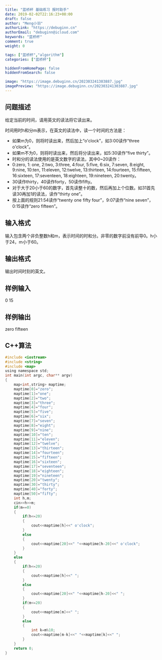 ```yaml
---
title: "蓝桥杯 基础练习 报时助手"
date: 2019-02-02T22:16:23+08:00
draft: false
author: "Meng小羽"
authorLink: "https://debuginn.cn"
authorEmail: "debuginn@icloud.com"
keywords: "蓝桥杯"
comment: true
weight: 0

tags: ["蓝桥杯","algorithm"]
categories: ["蓝桥杯"]

hiddenFromHomePage: false
hiddenFromSearch: false

image: "https://image.debuginn.cn/202303241303887.jpg"
imagePreview: "https://image.debuginn.cn/202303241303887.jpg"
---
```


## 问题描述

给定当前的时间，请用英文的读法将它读出来。

时间用时h和分m表示，在英文的读法中，读一个时间的方法是：

- 如果m为0，则将时读出来，然后加上“o'clock”，如3:00读作“three o'clock”。 
- 如果m不为0，则将时读出来，然后将分读出来，如5:30读作“five thirty”。 
- 时和分的读法使用的是英文数字的读法，其中0~20读作： 
- 0:zero, 1: one, 2:two, 3:three, 4:four, 5:five, 6:six, 7:seven, 8:eight, 9:nine, 10:ten, 11:eleven, 12:twelve, 13:thirteen, 14:fourteen, 15:fifteen, 16:sixteen, 17:seventeen, 18:eighteen, 19:nineteen, 20:twenty。 
- 30读作thirty，40读作forty，50读作fifty。 
- 对于大于20小于60的数字，首先读整十的数，然后再加上个位数。如31首先读30再加1的读法，读作“thirty one”。 
- 按上面的规则21:54读作“twenty one fifty four”，9:07读作“nine seven”，0:15读作“zero fifteen”。

## 输入格式

输入包含两个非负整数h和m，表示时间的时和分。非零的数字前没有前导0。h小于24，m小于60。

## 输出格式

输出时间时刻的英文。

## 样例输入

0 15

## 样例输出

zero fifteen

## C++算法

```c
#include <iostream>
#include <string>
#include <map>
using namespace std;
int main(int argc, char** argv)
{
	map<int,string> maptime;
	maptime[0]="zero";
	maptime[1]="one";
	maptime[2]="two";
	maptime[3]="three";
	maptime[4]="four";
	maptime[5]="five";
	maptime[6]="six";
	maptime[7]="seven";
	maptime[8]="eight";
	maptime[9]="nine";
	maptime[10]="ten";
	maptime[11]="eleven";
	maptime[12]="twelve";
	maptime[13]="thirteen";
	maptime[14]="fourteen";
	maptime[15]="fifteen";
	maptime[16]="sixteen";
	maptime[17]="seventeen";
	maptime[18]="eighteen";
	maptime[19]="nineteen";
	maptime[20]="twenty";
	maptime[30]="thirty";
	maptime[40]="forty";
	maptime[50]="fifty";
	int h,m;
	cin>>h>>m;
	if(m==0)
	{
		if(h<=20)
		{
			cout<<maptime[h]<<" o'clock";
		}
		else
		{
			cout<<maptime[20]<<" "<<maptime[h-20]<<" o'clock";
		}
	}
	else
	{
		if(h<=20)
		{
			cout<<maptime[h]<<" ";
		}
		else
		{
			cout<<maptime[20]<<" "<<maptime[h-20]<<" ";
		}
		if(m<=20)
		{
			cout<<maptime[m]<<" ";
		}
		else
		{
			int k=m%10;
			cout<<maptime[m-k]<<" "<<maptime[k]<<" ";
		}
	}
	return 0;
}
```